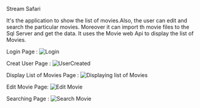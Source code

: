 Stream Safari 

It's the application to show the list of movies.Also, the user can edit and search the particular movies.
Moreover it can import th movie files to the Sql Server and get the data. It uses the Movie web Api to display the list of Movies.

Login Page : 
![Login](https://github.com/Alfy456/StreamSafari/assets/97565103/35d51e2e-8906-469b-9efb-653c1b4e493f)

Creat User Page :
![UserCreated](https://github.com/Alfy456/StreamSafari/assets/97565103/97be061b-59de-4f1e-9cb0-2acf3d619201)

Display List of Movies Page :
![Displaying list of Movies](https://github.com/Alfy456/StreamSafari/assets/97565103/0c5658b5-0a18-489b-8973-5e7997cbb330)

Edit Movie Page:
![Edit Movie](https://github.com/Alfy456/StreamSafari/assets/97565103/b79d4198-1cee-4a98-bebd-a74549210ee5)

Searching Page :
![Search Movie](https://github.com/Alfy456/StreamSafari/assets/97565103/a9fbdd48-b0ff-4c22-ad81-17086032289b)




